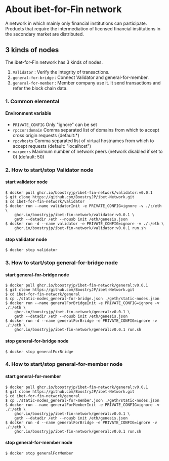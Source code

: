 # About ibet-for-Fin network
A network in which mainly only financial institutions can participate. Products that require the intermediation of licensed financial institutions in the secondary market are distributed.  

## 3 kinds of nodes
The ibet-for-Fin network has 3 kinds of nodes.  
1. `Validator` : Verify the integrity of transactions.  
2. `general-for-bridge` : Connect Validator and general-for-member.  
3. `general-for-member` : Member company use it. It send transactions and refer the block chain data.  

### 1. Common elemental 

#### Environment variable

* `PRIVATE_CONFIG` Only "ignore" can be set  
* `rpccorsdomain` Comma separated list of domains from which to accept cross origin requests (default:*)  
* `rpcvhosts` Comma separated list of virtual hostnames from which to accept requests (default: "localhost")  
* `maxpeers` Maximum number of network peers (network disabled if set to 0) (default: 50)  

### 2. How to start/stop Validator node  

#### start validator node 

```
$ docker pull ghcr.io/boostryjp/ibet-fin-network/validator:v0.0.1
$ git clone https://github.com/BoostryJP/ibet-Network.git
$ cd ibet-for-fin-network/validator
$ docker run --name validatorInit -e PRIVATE_CONFIG=ignore -v ./:/eth \
    ghcr.io/boostryjp/ibet-fin-network/validator:v0.0.1 \
    geth --datadir /eth --nousb init /eth/genesis.json
$ docker run -d --name validator -e PRIVATE_CONFIG=ignore -v ./:/eth \
    ghcr.io/boostryjp/ibet-fin-network/validator:v0.0.1 run.sh 
```

#### stop validator node 

```
$ docker stop validator
```

### 3. How to start/stop general-for-bridge node  

#### start general-for-bridge node 

```
$ docker pull ghcr.io/boostryjp/ibet-fin-network/general:v0.0.1
$ git clone https://github.com/BoostryJP/ibet-Network.git
$ cd ibet-for-fin-network/general
$ cp ./static-nodes_general-for-bridge.json ./geth/static-nodes.json
$ docker run --name generalForBridgeInit -e PRIVATE_CONFIG=ignore -v ./:/eth \
    ghcr.io/boostryjp/ibet-fin-network/general:v0.0.1 \
    geth --datadir /eth --nousb init /eth/genesis.json
$ docker run -d --name generalForBridge -e PRIVATE_CONFIG=ignore -v ./:/eth \
    ghcr.io/boostryjp/ibet-fin-network/general:v0.0.1 run.sh 
```

#### stop general-for-bridge node 

```
$ docker stop generalForBridge
```

### 4. How to start/stop general-for-member node  

#### start general-for-member   

```
$ docker pull ghcr.io/boostryjp/ibet-fin-network/general:v0.0.1
$ git clone https://github.com/BoostryJP/ibet-Network.git
$ cd ibet-for-fin-network/general
$ cp ./static-nodes_general-for-member.json ./geth/static-nodes.json
$ docker run --name generalForMemberInit -e PRIVATE_CONFIG=ignore -v ./:/eth \
    ghcr.io/boostryjp/ibet-fin-network/general:v0.0.1 \
    geth --datadir /eth --nousb init /eth/genesis.json
$ docker run -d --name generalForBridge -e PRIVATE_CONFIG=ignore -v ./:/eth \
    ghcr.io/boostryjp/ibet-fin-network/general:v0.0.1 run.sh 
```

#### stop general-for-member node 

```
$ docker stop generalForMember
```

